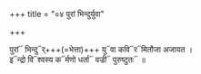 +++
title = "०४ पुरां भिन्दुर्युवा"

+++

पुरां᳓ भिन्दु᳓र्+++(=भेत्ता)+++ यु᳓वा कवि᳓र᳓मितौजा अजायत ।  
इ᳓न्द्रो वि᳓श्वस्य क᳓र्मणो धर्ता᳓ वज्री᳓ पुरुष्टुतः᳓ ॥  
